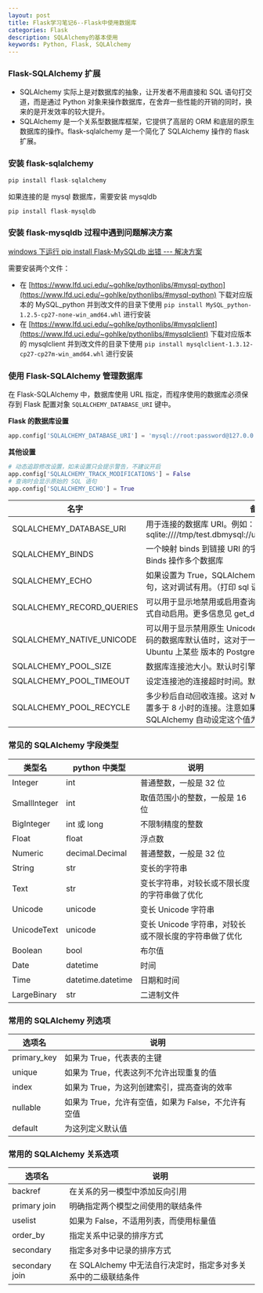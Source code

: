 ```yaml
---
layout: post
title: Flask学习笔记6--Flask中使用数据库
categories: Flask
description: SQLAlchemy的基本使用
keywords: Python, Flask, SQLAlchemy
---
```




### Flask-SQLAlchemy 扩展

- SQLAlchemy 实际上是对数据库的抽象，让开发者不用直接和 SQL 语句打交道，而是通过 Python 对象来操作数据库，在舍弃一些性能的开销的同时，换来的是开发效率的较大提升。
- SQLAlchemy 是一个关系型数据库框架，它提供了高层的 ORM 和底层的原生数据库的操作。flask-sqlalchemy 是一个简化了 SQLAlchemy 操作的 flask 扩展。

### 安装 flask-sqlalchemy

```python
pip install flask-sqlalchemy
```

如果连接的是 mysql 数据库，需要安装 mysqldb
```python
pip install flask-mysqldb
```
### 安装 flask-mysqldb 过程中遇到问题解决方案
[windows 下运行 pip install Flask-MySQLdb 出错 --- 解决方案](https://blog.csdn.net/anyuexiazhuomicang/article/details/77611296)

需要安装两个文件：
- 在 [https://www.lfd.uci.edu/~gohlke/pythonlibs/#mysql-python](https://www.lfd.uci.edu/~gohlke/pythonlibs/#mysql-python) 下载对应版本的 MySQL_python 并到改文件的目录下使用 `pip install MySQL_python-1.2.5-cp27-none-win_amd64.whl` 进行安装
- 在 [https://www.lfd.uci.edu/~gohlke/pythonlibs/#mysqlclient](https://www.lfd.uci.edu/~gohlke/pythonlibs/#mysqlclient) 下载对应版本的 mysqlclient 并到改文件的目录下使用 `pip install mysqlclient-1.3.12-cp27-cp27m-win_amd64.whl` 进行安装


### 使用 Flask-SQLAlchemy 管理数据库

在 Flask-SQLAlchemy 中，数据库使用 URL 指定，而程序使用的数据库必须保存到 Flask 配置对象 `SQLALCHEMY_DATABASE_URI` 键中。

**Flask 的数据库设置**

```python
app.config['SQLALCHEMY_DATABASE_URI'] = 'mysql://root:password@127.0.0.1:3306/test'
```

**其他设置**
```python
# 动态追踪修改设置，如未设置只会提示警告，不建议开启
app.config['SQLALCHEMY_TRACK_MODIFICATIONS'] = False
# 查询时会显示原始的 SQL 语句
app.config['SQLALCHEMY_ECHO'] = True
```


名字 | 备注
---|---
SQLALCHEMY_DATABASE_URI | 用于连接的数据库 URI。例如：sqlite:////tmp/test.dbmysql://username:password@server/db
 SQLALCHEMY_BINDS    | 一个映射 binds 到链接 URI 的字典。更多 binds 的信息见用 Binds 操作多个数据库
  SQLALCHEMY_ECHO  | 如果设置为 True，SQLAlchemy 会记录所有发给 stderr 的语句，这对调试有用。（打印 sql 语句）
  SQLALCHEMY_RECORD_QUERIES  | 可以用于显示地禁用或启用查询记录。查询记录在调试或测试模式自动启用。更多信息见 get_debug_queries()。
  SQLALCHEMY_NATIVE_UNICODE  | 可以用于显示禁用原生 Unicode 支持。当使用不合适的指定无编码的数据库默认值时，这对于一些数据库适配器时必须的（比如 Ubuntu 上某些 版本的 PostgreSQL）。
   SQLALCHEMY_POOL_SIZE | 数据库连接池大小。默认时引擎默认值（通常是 5）
 SQLALCHEMY_POOL_TIMEOUT   | 设定连接池的连接超时时间。默认是 10。
   SQLALCHEMY_POOL_RECYCLE | 多少秒后自动回收连接。这对 MySQL 是必要的，它默认移除闲置多于 8 小时的连接。注意如果使用了 MySQL，Flask-SQLAlchemy 自动设定这个值为 2 小时。




### 常见的 SQLAlchemy 字段类型


类型名 | python 中类型  | 说明
---|--- |---
Integer | int | 普通整数，一般是 32 位
SmallInteger | int | 取值范围小的整数，一般是 16 位
BigInteger | int 或 long | 不限制精度的整数
Float | float | 浮点数
Numeric | decimal.Decimal | 普通整数，一般是 32 位
String|str | 变长的字符串
Text|str | 变长字符串，对较长或不限长度的字符串做了优化
Unicode|unicode | 变长 Unicode 字符串
UnicodeText|unicode | 变长 Unicode 字符串，对较长或不限长度的字符串做了优化
Boolean | bool | 布尔值
Date|datetime | 时间
Time|datetime.datetime | 日期和时间
LargeBinary|str | 二进制文件

### 常用的 SQLAlchemy 列选项


选项名 | 说明
---|---
primary_key | 如果为 True，代表表的主键
unique | 如果为 True，代表这列不允许出现重复的值
index | 如果为 True，为这列创建索引，提高查询的效率
nullable | 如果为 True，允许有空值，如果为 False，不允许有空值
default | 为这列定义默认值


### 常用的 SQLAlchemy 关系选项


选项名 | 说明
---|---
backref | 在关系的另一模型中添加反向引用
primary join | 明确指定两个模型之间使用的联结条件
uselist | 如果为 False，不适用列表，而使用标量值
order_by | 指定关系中记录的排序方式
secondary | 指定多对多中记录的排序方式
secondary join | 在 SQLAlchemy 中无法自行决定时，指定多对多关系中的二级联结条件

